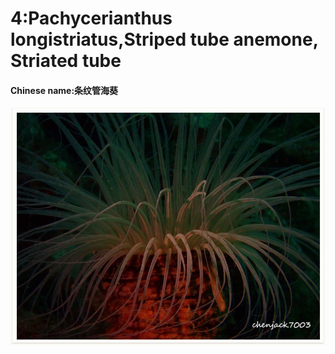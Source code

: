 # 4:Pachycerianthus longistriatus,Striped tube anemone, Striated tube

#### Chinese name:条纹管海葵

![](../../.gitbook/assets/pachycerianthus-longistriatus.jpg)


